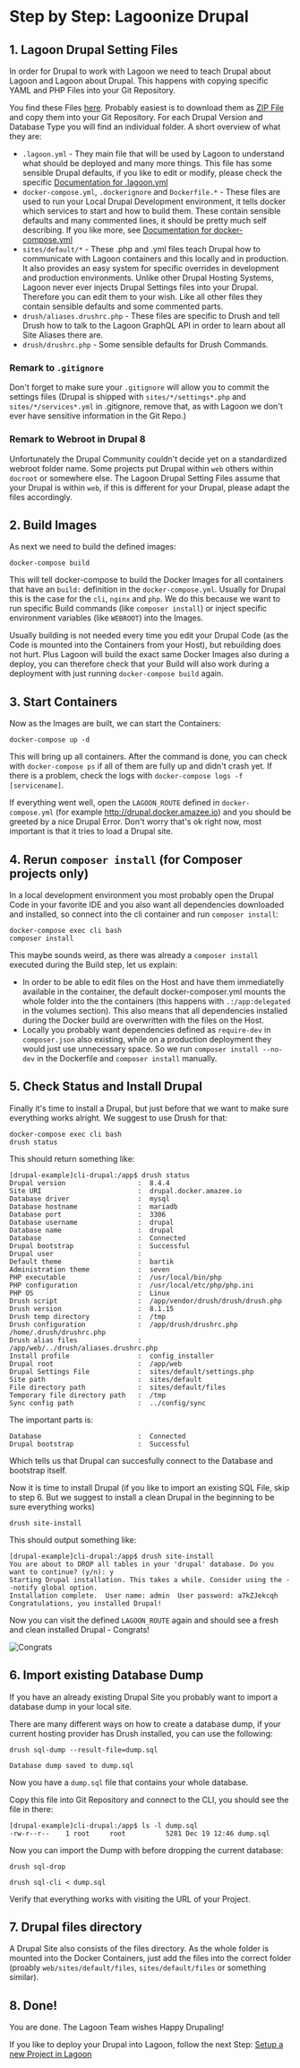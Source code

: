 # Step by Step: Lagoonize Drupal

## 1. Lagoon Drupal Setting Files

In order for Drupal to work with Lagoon we need to teach Drupal about Lagoon and Lagoon about Drupal. This happens with copying specific YAML and PHP Files into your Git Repository.

You find these Files [here](https://github.com/amazeeio/lagoon/tree/master/docs/using_lagoon/drupal). Probably easiest is to download them as [ZIP File](https://minhaskamal.github.io/DownGit/#/home?url=https://github.com/amazeeio/lagoon/tree/master/docs/using_lagoon/drupal) and copy them into your Git Repository. For each Drupal Version and Database Type you will find an individual folder. A short overview of what they are:

- `.lagoon.yml` - They main file that will be used by Lagoon to understand what should be deployed and many more things. This file has some sensible Drupal defaults, if you like to edit or modify, please check the specific [Documentation for .lagoon.yml]()
- `docker-compose.yml`, `.dockerignore`  and `Dockerfile.*` - These files are used to run your Local Drupal Development environment, it tells docker which services to start and how to build them. These contain sensible defaults and many commented lines, it should be pretty much self describing. If you like more, see [Documentation for docker-compose.yml]()
- `sites/default/*` - These .php and .yml files teach Drupal how to communicate with Lagoon containers and this locally and in production. It also provides an easy system for specific overrides in development and production environments. Unlike other Drupal Hosting Systems, Lagoon never ever injects Drupal Settings files into your Drupal. Therefore you can edit them to your wish. Like all other files they contain sensible defaults and some commented parts.
- `drush/aliases.drushrc.php` - These files are specific to Drush and tell Drush how to talk to the Lagoon GraphQL API in order to learn about all Site Aliases there are.
- `drush/drushrc.php` - Some sensible defaults for Drush Commands.

### Remark to `.gitignore`

Don't forget to make sure your `.gitignore` will allow you to commit the settings files (Drupal is shipped with `sites/*/settings*.php` and `sites/*/services*.yml` in .gitignore, remove that, as with Lagoon we don't ever have sensitive information in the Git Repo.)

### Remark to Webroot in Drupal 8

Unfortunately the Drupal Community couldn't decide yet on a standardized webroot folder name. Some projects put Drupal within `web` others within `docroot` or somewhere else. The Lagoon Drupal Setting Files assume that your Drupal is within `web`, if this is different for your Drupal, please adapt the files accordingly.

## 2. Build Images

As next we need to build the defined images:

    docker-compose build

This will tell docker-compose to build the Docker Images for all containers that have an `build:` definition in the `docker-compose.yml`. Usually for Drupal this is the case for the `cli`, `nginx` and `php`. We do this because we want to run specific Build commands (like `composer install`) or inject specific environment variables (like `WEBROOT`) into the Images.

Usually building is not needed every time you edit your Drupal Code (as the Code is mounted into the Containers from your Host), but rebuilding does not hurt.
Plus Lagoon will build the exact same Docker Images also during a deploy, you can therefore check that your Build will also work during a deployment with just running `docker-compose build` again.

## 3. Start Containers

Now as the Images are built, we can start the Containers:

    docker-compose up -d

This will bring up all containers. After the command is done, you can check with `docker-compose ps` if all of them are fully up and didn't crash yet. If there is a problem, check the logs with `docker-compose logs -f [servicename]`.

If everything went well, open the `LAGOON_ROUTE` defined in `docker-compose.yml` (for example http://drupal.docker.amazee.io) and you should be greeted by a nice Drupal Error. Don't worry that's ok right now, most important is that it tries to load a Drupal site.

## 4. Rerun `composer install` (for Composer projects only)

In a local development environment you most probably open the Drupal Code in your favorite IDE and you also want all dependencies downloaded and installed, so connect into the cli container and run `composer install`:

    docker-compose exec cli bash
    composer install

This maybe sounds weird, as there was already a `composer install` executed during the Build step, let us explain:
- In order to be able to edit files on the Host and have them immediatelly available in the container, the default docker-composer.yml mounts the whole folder into the the containers (this happens with `.:/app:delegated` in the volumes section). This also means that all dependencies installed during the Docker build are overwritten with the files on the Host.
- Locally you probably want dependencies defined as `require-dev` in `composer.json` also existing, while on a production deployment they would just use unnecessary space. So we run `composer install --no-dev` in the Dockerfile and `composer install` manually.

## 5. Check Status and Install Drupal

Finally it's time to install a Drupal, but just before that we want to make sure everything works alright. We suggest to use Drush for that:

    docker-compose exec cli bash
    drush status

This should return something like:

    [drupal-example]cli-drupal:/app$ drush status
    Drupal version                  :  8.4.4
    Site URI                        :  drupal.docker.amazee.io
    Database driver                 :  mysql
    Database hostname               :  mariadb
    Database port                   :  3306
    Database username               :  drupal
    Database name                   :  drupal
    Database                        :  Connected
    Drupal bootstrap                :  Successful
    Drupal user                     :
    Default theme                   :  bartik
    Administration theme            :  seven
    PHP executable                  :  /usr/local/bin/php
    PHP configuration               :  /usr/local/etc/php/php.ini
    PHP OS                          :  Linux
    Drush script                    :  /app/vendor/drush/drush/drush.php
    Drush version                   :  8.1.15
    Drush temp directory            :  /tmp
    Drush configuration             :  /app/drush/drushrc.php /home/.drush/drushrc.php
    Drush alias files               :  /app/web/../drush/aliases.drushrc.php
    Install profile                 :  config_installer
    Drupal root                     :  /app/web
    Drupal Settings File            :  sites/default/settings.php
    Site path                       :  sites/default
    File directory path             :  sites/default/files
    Temporary file directory path   :  /tmp
    Sync config path                :  ../config/sync

The important parts is:

    Database                        :  Connected
    Drupal bootstrap                :  Successful

Which tells us that Drupal can succesfully connect to the Database and bootstrap itself.

Now it is time to install Drupal (if you like to import an existing SQL File, skip to step 6. But we suggest to install a clean Drupal in the beginning to be sure everything works)

    drush site-install

This should output something like:

    [drupal-example]cli-drupal:/app$ drush site-install
    You are about to DROP all tables in your 'drupal' database. Do you want to continue? (y/n): y
    Starting Drupal installation. This takes a while. Consider using the --notify global option.
    Installation complete.  User name: admin  User password: a7kZJekcqh
    Congratulations, you installed Drupal!

Now you can visit the defined `LAGOON_ROUTE` again and should see a fresh and clean installed Drupal - Congrats!

![Congrats](https://media.giphy.com/media/XreQmk7ETCak0/giphy.gif)

## 6. Import existing Database Dump

If you have an already existing Drupal Site you probably want to import a database dump in your local site.

There are many different ways on how to create a database dump, if your current hosting provider has Drush installed, you can use the following:

    drush sql-dump --result-file=dump.sql

    Database dump saved to dump.sql


Now you have a `dump.sql` file that contains your whole database.

Copy this file into Git Repository and connect to the CLI, you should see the file in there:

    [drupal-example]cli-drupal:/app$ ls -l dump.sql
    -rw-r--r--    1 root     root          5281 Dec 19 12:46 dump.sql

Now you can import the Dump with before dropping the current database:

    drush sql-drop

    drush sql-cli < dump.sql

Verify that everything works with visiting the URL of your Project.

## 7. Drupal files directory

A Drupal Site also consists of the files directory. As the whole folder is mounted into the Docker Containers, just add the files into the correct folder (proably `web/sites/default/files`, `sites/default/files` or something similar).

## 8. Done!

You are done. The Lagoon Team wishes Happy Drupaling!

If you like to deploy your Drupal into Lagoon, follow the next Step: [Setup a new Project in Lagoon](../setup_project.md)
